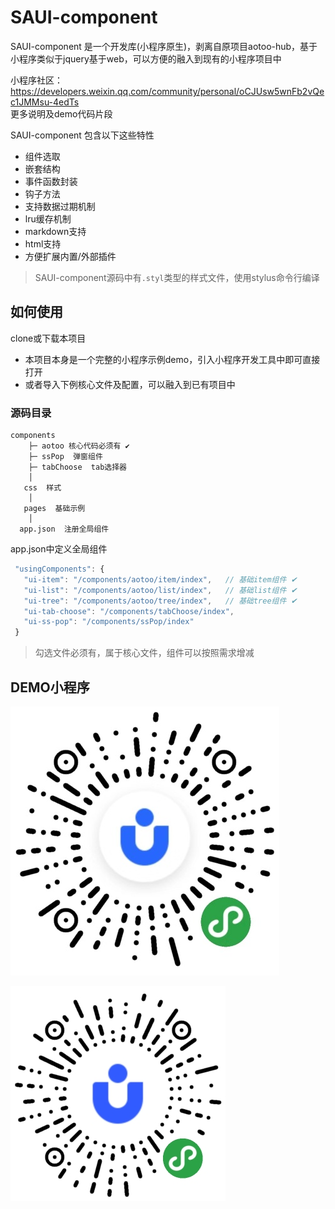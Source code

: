 <!--
 * @Author: lgh
 * @Date: 2019-12-10 10:17:43
 * @LastEditTime : 2019-01-09 12:01:15
 * @LastEditors  : Please set LastEditors
 * @Description: In User Settings Edit
 * @FilePath: /SAUI-component/README.md
 -->
# SAUI-component
SAUI-component 是一个开发库(小程序原生)，剥离自原项目aotoo-hub，基于小程序类似于jquery基于web，可以方便的融入到现有的小程序项目中  

小程序社区： https://developers.weixin.qq.com/community/personal/oCJUsw5wnFb2vQec1JMMsu-4edTs  
更多说明及demo代码片段  

SAUI-component 包含以下这些特性  

* 组件选取
* 嵌套结构
* 事件函数封装
* 钩子方法
* 支持数据过期机制    
* lru缓存机制  
* markdown支持
* html支持
* 方便扩展内置/外部插件 

> SAUI-component源码中有`.styl`类型的样式文件，使用stylus命令行编译

## 如何使用  
clone或下载本项目  
* 本项目本身是一个完整的小程序示例demo，引入小程序开发工具中即可直接打开  
* 或者导入下例核心文件及配置，可以融入到已有项目中  

### 源码目录
    components 
        ├─ aotoo 核心代码必须有 ✔︎
        ├─ ssPop  弹窗组件
        ├─ tabChoose  tab选择器
        │
       css  样式
        │
       pages  基础示例
        │
      app.json  注册全局组件
 

app.json中定义全局组件
 ```js
  "usingComponents": {
    "ui-item": "/components/aotoo/item/index",   // 基础item组件 ✔︎
    "ui-list": "/components/aotoo/list/index",   // 基础list组件 ✔︎
    "ui-tree": "/components/aotoo/tree/index",   // 基础tree组件 ✔︎
    "ui-tab-choose": "/components/tabChoose/index",
    "ui-ss-pop": "/components/ssPop/index"
  }
 ```

> 勾选文件必须有，属于核心文件，组件可以按照需求增减    


## DEMO小程序 

![主小程序](./images/saui.jpeg)

![组件演示小程序](./images/saui-zj.jpg)